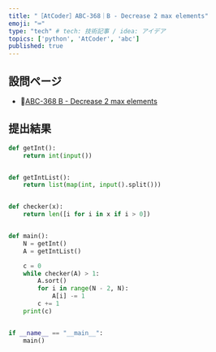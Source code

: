 ```yaml
---
title: "［AtCoder］ABC-368｜B - Decrease 2 max elements"
emoji: "⌨️"
type: "tech" # tech: 技術記事 / idea: アイデア
topics: ['python', 'AtCoder', 'abc']
published: true
---
```


## 設問ページ

- 🔗[ABC-368 B - Decrease 2 max elements](https://atcoder.jp/contests/abc368/tasks/abc368_b)

## 提出結果

```python
def getInt():
    return int(input())


def getIntList():
    return list(map(int, input().split()))


def checker(x):
    return len([i for i in x if i > 0])


def main():
    N = getInt()
    A = getIntList()

    c = 0
    while checker(A) > 1:
        A.sort()
        for i in range(N - 2, N):
            A[i] -= 1
        c += 1
    print(c)


if __name__ == "__main__":
    main()
```
